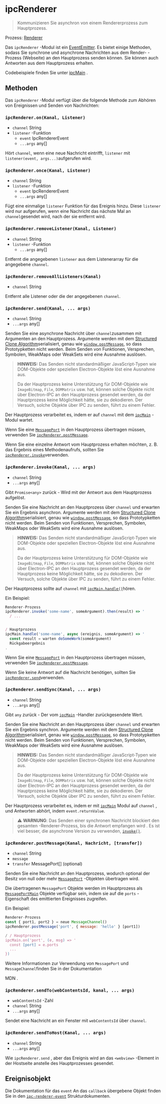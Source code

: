 # ipcRenderer

> Kommunizieren Sie asynchron von einem Rendererprozess zum Hauptprozess.

Prozess: [Renderer](../glossary.md#renderer-process)

Das `ipcRenderer` -Modul ist ein  [EventEmitter][event-emitter]. Es bietet einige Methoden, sodass Sie synchrone und asynchrone Nachrichten aus dem Render- -Prozess (Webseite) an den Hauptprozess senden können. Sie können auch Antworten aus dem Hauptprozess erhalten.

Codebeispiele finden Sie unter [ipcMain](ipc-main.md) .

## Methoden

Das `ipcRenderer` -Modul verfügt über die folgende Methode zum Abhören von Ereignissen und Senden von Nachrichten:

### `ipcRenderer.on(Kanal, Listener)`

* `channel` String
* `listener` -Funktion
  * `event` IpcRendererEvent
  * `...args` any[]

Hört `channel`, wenn eine neue Nachricht eintrifft, `listener` mit `listener(event, args...)`aufgerufen wird.

### `ipcRenderer.once(Kanal, Listener)`

* `channel` String
* `listener` -Funktion
  * `event` IpcRendererEvent
  * `...args` any[]

Fügt eine einmalige `listener` Funktion für das Ereignis hinzu. Diese `listener` wird nur aufgerufen, wenn eine Nachricht das nächste Mal an `channel`gesendet wird, nach der sie entfernt wird.

### `ipcRenderer.removeListener(Kanal, Listener)`

* `channel` String
* `listener` -Funktion
  * `...args` any[]

Entfernt die angegebenen `listener` aus dem Listenerarray für die angegebene `channel`.

### `ipcRenderer.removeAllListeners(Kanal)`

* `channel` String

Entfernt alle Listener oder die der angegebenen `channel`.

### `ipcRenderer.send(Kanal, ... args)`

* `channel` String
* `...args` any[]

Senden Sie eine asynchrone Nachricht über `channel`zusammen mit Argumenten an den Hauptprozess. Argumente werden mit dem [Structured Clone Algorithm][SCA]serialisiert, genau wie [`window.postMessage`][], so dass Prototypketten nicht werden. Beim Senden von Funktionen, Versprechen, Symbolen, WeakMaps oder WeakSets wird eine Ausnahme auslösen.

> **HINWEIS:** Das Senden nicht standardmäßiger JavaScript-Typen wie DOM-Objekte oder speziellen Electron-Objekte löst eine Ausnahme aus.
> 
> Da der Hauptprozess keine Unterstützung für DOM-Objekte wie `ImageBitmap`, `File`, `DOMMatrix` usw. hat, können solche Objekte nicht über Electron-IPC an den Hauptprozess gesendet werden, da der Hauptprozess keine Möglichkeit hätte, sie zu dekodieren. Der Versuch, solche Objekte über IPC zu senden, führt zu einem Fehler.

Der Hauptprozess verarbeitet es, indem er auf `channel` mit dem [`ipcMain`](ipc-main.md) -Modul wartet.

Wenn Sie eine [`MessagePort`][] in den Hauptprozess übertragen müssen, verwenden Sie [`ipcRenderer.postMessage`](#ipcrendererpostmessagechannel-message-transfer).

Wenn Sie eine einzelne Antwort vom Hauptprozess erhalten möchten, z. B. das Ergebnis eines Methodenaufrufs, sollten Sie [`ipcRenderer.invoke`](#ipcrendererinvokechannel-args)verwenden.

### `ipcRenderer.invoke(Kanal, ... args)`

* `channel` String
* `...args` any[]

Gibt `Promise<any>` zurück - Wird mit der Antwort aus dem Hauptprozess aufgelöst.

Senden Sie eine Nachricht an den Hauptprozess über `channel` und erwarten Sie ein Ergebnis asynchron. Argumente werden mit dem [Structured Clone Algorithm][SCA]serialisiert, genau wie [`window.postMessage`][], so dass Prototypketten nicht werden. Beim Senden von Funktionen, Versprechen, Symbolen, WeakMaps oder WeakSets wird eine Ausnahme auslösen.

> **HINWEIS:** Das Senden nicht standardmäßiger JavaScript-Typen wie DOM-Objekte oder speziellen Electron-Objekte löst eine Ausnahme aus.
> 
> Da der Hauptprozess keine Unterstützung für DOM-Objekte wie `ImageBitmap`, `File`, `DOMMatrix` usw. hat, können solche Objekte nicht über Electron-IPC an den Hauptprozess gesendet werden, da der Hauptprozess keine Möglichkeit hätte, sie zu dekodieren. Der Versuch, solche Objekte über IPC zu senden, führt zu einem Fehler.

Der Hauptprozess sollte auf `channel` mit [`ipcMain.handle()`](ipc-main.md#ipcmainhandlechannel-listener)hören.

Ein Beispiel:

```javascript
Renderer-Prozess
ipcRenderer.invoke('some-name', someArgument).then(result) => '
  / ...


/ Hauptprozess
ipcMain.handle('some-name', async (ereignis, someArgument) => '
  const result = warten doSomeWork(someArgument)
  Rückgabeergebnis
.
```

Wenn Sie eine [`MessagePort`][] in den Hauptprozess übertragen müssen, verwenden Sie [`ipcRenderer.postMessage`](#ipcrendererpostmessagechannel-message-transfer).

Wenn Sie keine Antwort auf die Nachricht benötigen, sollten Sie [`ipcRenderer.send`](#ipcrenderersendchannel-args)verwenden.

### `ipcRenderer.sendSync(Kanal, ... args)`

* `channel` String
* `...args` any[]

Gibt `any` zurück - Der vom [`ipcMain`](ipc-main.md) -Handler zurückgesendete Wert.

Senden Sie eine Nachricht an den Hauptprozess über `channel` und erwarten Sie ein Ergebnis synchron. Argumente werden mit dem [Structured Clone Algorithm][SCA]serialisiert, genau wie [`window.postMessage`][], so dass Prototypketten nicht werden. Beim Senden von Funktionen, Versprechen, Symbolen, WeakMaps oder WeakSets wird eine Ausnahme auslösen.

> **HINWEIS:** Das Senden nicht standardmäßiger JavaScript-Typen wie DOM-Objekte oder speziellen Electron-Objekte löst eine Ausnahme aus.
> 
> Da der Hauptprozess keine Unterstützung für DOM-Objekte wie `ImageBitmap`, `File`, `DOMMatrix` usw. hat, können solche Objekte nicht über Electron-IPC an den Hauptprozess gesendet werden, da der Hauptprozess keine Möglichkeit hätte, sie zu dekodieren. Der Versuch, solche Objekte über IPC zu senden, führt zu einem Fehler.

Der Hauptprozess verarbeitet es, indem er mit [`ipcMain`](ipc-main.md) Modul auf `channel` , und Antworten abhört, indem `event.returnValue`.

> :warning: **WARNUNG**: Das Senden einer synchronen Nachricht blockiert den gesamten -Renderer-Prozess, bis die Antwort empfangen wird . Es ist viel besser, die asynchrone Version zu verwenden, [`invoke()`](ipc-renderer.md#ipcrendererinvokechannel-args).

### `ipcRenderer.postMessage(Kanal, Nachricht, [transfer])`

* `channel` String
* `message`
* `transfer` MessagePort[] (optional)

Senden Sie eine Nachricht an den Hauptprozess, wodurch optional der Besitz von null oder mehr [`MessagePort`][] -Objekten übertragen wird.

Die übertragenen `MessagePort` Objekte werden im Hauptprozess als [`MessagePortMain`](message-port-main.md) Objekte verfügbar sein, indem sie auf die `ports` -Eigenschaft des emittierten Ereignisses zugreifen.

Ein Beispiel:

```js
Renderer-Prozess
const { port1, port2 } = neue MessageChannel()
ipcRenderer.postMessage('port', { message: 'hello' } [port1])

/ / Hauptprozess
ipcMain.on('port', (e, msg) => '
  const [port] = e.ports
  ...
})
```

Weitere Informationen zur Verwendung von `MessagePort` und `MessageChannel`finden Sie in der Dokumentation</a>

MDN .</p> 



### `ipcRenderer.sendTo(webContentsId, kanal, ... args)`

* `webContentsId` -Zahl
* `channel` String
* `...args` any[]

Sendet eine Nachricht an ein Fenster mit `webContentsId` über `channel`.



### `ipcRenderer.sendToHost(Kanal, ... args)`

* `channel` String
* `...args` any[]

Wie `ipcRenderer.send` , aber das Ereignis wird an das `<webview>` -Element in der Hostseite anstelle des Hauptprozesses gesendet.



## Ereignisobjekt

Die Dokumentation für das `event` An das `callback` übergebene Objekt finden Sie in den [`ipc-renderer-event`](structures/ipc-renderer-event.md) Strukturdokumenten.

[event-emitter]: https://nodejs.org/api/events.html#events_class_eventemitter
[SCA]: https://developer.mozilla.org/en-US/docs/Web/API/Web_Workers_API/Structured_clone_algorithm
[`window.postMessage`]: https://developer.mozilla.org/en-US/docs/Web/API/Window/postMessage
[`MessagePort`]: https://developer.mozilla.org/en-US/docs/Web/API/MessagePort
